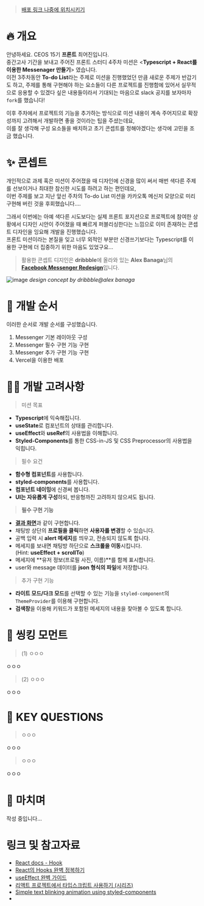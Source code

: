 <!-- > [https://react-todo-15th-47y241e55-poodlepoodle.vercel.app](https://react-todo-15th-47y241e55-poodlepoodle.vercel.app) -->
> [배포 링크 나중에 위치시키기](배포링크)

# 🔥 개요

안녕하세요. CEOS 15기 **프론트** 최어진입니다.  
중간고사 기간을 보내고 주어진 프론트 스터디 4주차 미션은
<**Typescript + React를 이용한 Messenager 만들기**> 였습니다.  
이전 3주차동안 **To-do List**라는 주제로 미션을 진행했었던 만큼
새로운 주제가 반갑기도 하고, 주제를 통해 구현해야 하는 요소들이
다른 프로젝트를 진행함에 있어서 실무적으로 응용할 수 있겠다 싶은 내용들이라서
기대되는 마음으로 slack 공지를 보자마자 `fork`를 했습니다!

이후 주차에서 프로젝트의 기능을 추가하는 방식으로 미션 내용이 계속 주어지므로
확장성까지 고려해서 개발하면 좋을 것이라는 팁을 주셨는데요,  
이를 잘 생각해 구성 요소들을 배치하고
초기 콘셉트를 정해야겠다는 생각에 고민을 조금 했습니다.  

# ✨ 콘셉트

개인적으로 과제 혹은 미션이 주어졌을 때 디자인에 신경을 많이 써서
매번 색다른 주제를 선보이거나 최대한 참신한 시도를 하려고 하는 편인데요,  
이번 주제를 보고 지난 앞선 주차의 To-do List 미션을
카카오톡 메신저 모양으로 미리 구현해 버린 것을 후회했습니다....  

그래서 이번에는 아예 색다른 시도보다는 실제 프론트 포지션으로 프로젝트에 참여한 상황에서
디자인 시안이 주어졌을 때 빠르게 퍼블리싱한다는 느낌으로
이미 존재하는 콘셉트 디자인을 잉요해 개발을 진행했습니다.  
프론트 미션이라는 본질을 잊고 너무 외적인 부분만 신경쓰기보다는
Typescript를 이용한 구현에 더 집중하기 위한 마음도 있었구요...  

> 활용한 콘셉트 디지인은 **dribbble**에 올라와 있는
**Alex Banaga**님의 [**Facebook Messenger Redesign**](https://dribbble.com/shots/8275108-Facebook-Messenger-Redesign)입니다.  

![image](https://user-images.githubusercontent.com/6462456/167119263-033291f3-8fe0-48dc-872d-41b873177129.png)
_design concept by dribbble@alex banaga_

# 🧭 개발 순서

이러한 순서로 개발 순서를 구성했습니다.

1. Messenger 기본 레이아웃 구성
2. Messenger 필수 구현 기능 구현
3. Messenger 추가 구현 기능 구현
4. Vercel을 이용한 배포

# ✍🏻 개발 고려사항

> 미션 목표
- **Typescript**에 익숙해집니다.
- **useState**로 컴포넌트의 상태를 관리합니다.
- **useEffect**와 **useRef**의 사용법을 이해합니다.
- **Styled-Components**를 통한 CSS-in-JS 및 CSS Preprocessor의 사용법을 익힙니다.

> 필수 요건
- **함수형 컴포넌트**를 사용합니다.
- **styled-components**를 사용합니다.
- **컴포넌트 네이밍**에 신경써 봅니다.
- **UI는 자유롭게 구성**하되, 반응형까진 고려하지 않으셔도 됩니다.

> **필수 구현 기능**
- [**결과 화면**](https://corinth-messenger.vercel.app)과 같이 구현합니다.
- 채팅방 상단의 **프로필을 클릭**하면 **사용자를 변경**할 수 있습니다.
- 공백 입력 시 **alert 메세지**를 띄우고, 전송되지 않도록 합니다.
- 메세지를 보내면 채팅방 하단으로 **스크롤을 이동**시킵니다.  
(Hint: **useEffect + scrollTo**)
- 메세지에 **유저 정보(프로필 사진, 이름)**를 함께 표시합니다.
- user와 message 데이터를 **json 형식의 파일**에 저장합니다.

> 추가 구현 기능
- **라이트 모드/다크 모드**를 선택할 수 있는 기능을
`styled-component`의 `ThemeProvider`를 이용해 구현합니다.
- **검색창**을 이용해 키워드가 포함된 메세지의 내용을 찾아볼 수 있도록 합니다. 

# 🧐 씽킹 모먼트

> (1) ㅇㅇㅇ

ㅇㅇㅇ

> (2) ㅇㅇㅇ

ㅇㅇㅇ  

# 📎 KEY QUESTIONS

> ㅇㅇㅇ

ㅇㅇㅇ

> ㅇㅇㅇ

ㅇㅇㅇ

# 🥲 마치며

작성 중입니다...

# 링크 및 참고자료

- [React docs - Hook](https://ko.reactjs.org/docs/hooks-intro.html)
- [React의 Hooks 완벽 정복하기](https://velog.io/@velopert/react-hooks#1-usestate)
- [useEffect 완벽 가이드](https://overreacted.io/ko/a-complete-guide-to-useeffect/)
- [리액트 프로젝트에서 타입스크립트 사용하기 (시리즈)](https://velog.io/@velopert/series/react-with-typescript)
- [Simple text blinking animation using styled-components](https://dev.to/vellerbauer/simple-text-blinking-animation-using-styled-components-3bi5)
- 
